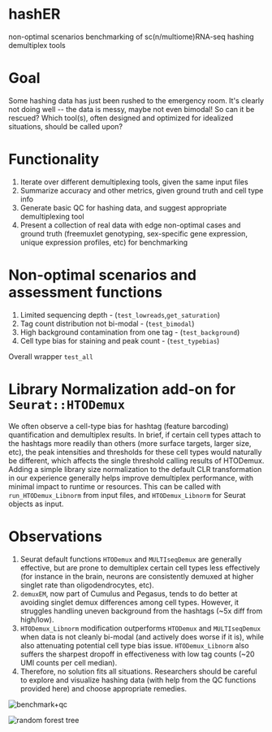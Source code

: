 # hashER
non-optimal scenarios benchmarking of sc(n/multiome)RNA-seq hashing demultiplex tools

# Goal
Some hashing data has just been rushed to the emergency room. It's clearly not doing well -- the data is messy, maybe not even bimodal! So can it be rescued? Which tool(s), often designed and optimized for idealized situations, should be called upon?

# Functionality
1. Iterate over different demultiplexing tools, given the same input files
2. Summarize accuracy and other metrics, given ground truth and cell type info
3. Generate basic QC for hashing data, and suggest appropriate demultiplexing tool
4. Present a collection of real data with edge non-optimal cases and ground truth (freemuxlet genotyping, sex-specific gene expression, unique expression profiles, etc) for benchmarking

# Non-optimal scenarios and assessment functions
1. Limited sequencing depth - (`test_lowreads`,`get_saturation`)
2. Tag count distribution not bi-modal - (`test_bimodal`)
3. High background contamination from one tag - (`test_background`)
4. Cell type bias for staining and peak count - (`test_typebias`)

Overall wrapper `test_all`

# Library Normalization add-on for `Seurat::HTODemux`
We often observe a cell-type bias for hashtag (feature barcoding) quantification and demultiplex results. In brief, if certain cell types attach to the hashtags more readily than others (more surface targets, larger size, etc), the peak intensities and thresholds for these cell types would naturally be different, which affects the single threshold calling results of HTODemux. Adding a simple library size normalization to the default CLR transformation in our experience generally helps improve demultiplex performance, with minimal impact to runtime or resources. This can be called with `run_HTODemux_Libnorm` from input files, and `HTODemux_Libnorm` for Seurat objects as input.

# Observations
1. Seurat default functions `HTODemux` and `MULTIseqDemux` are generally effective, but are prone to demultiplex certain cell types less effectively (for instance in the brain, neurons are consistently demuxed at higher singlet rate than oligodendrocytes, etc).
2. `demuxEM`, now part of Cumulus and Pegasus, tends to do better at avoiding singlet demux differences among cell types. However, it struggles handling uneven background from the hashtags (~5x diff from high/low).
3. `HTODemux_Libnorm` modification outperforms `HTODemux` and `MULTIseqDemux` when data is not cleanly bi-modal (and actively does worse if it is), while also attenuating potential cell type bias issue. `HTODemux_Libnorm` also suffers the sharpest dropoff in effectiveness with low tag counts (~20 UMI counts per cell median).
4. Therefore, no solution fits all situations. Researchers should be careful to explore and visualize hashing data (with help from the QC functions provided here) and choose appropriate remedies.

![benchmark+qc](https://user-images.githubusercontent.com/22802886/222261131-c2e57a79-791c-40ad-b401-4ff841307460.png)

![random forest tree](https://user-images.githubusercontent.com/22802886/267799729-aabfe189-0c7e-424d-9344-1e1112c2d5a2.png)
